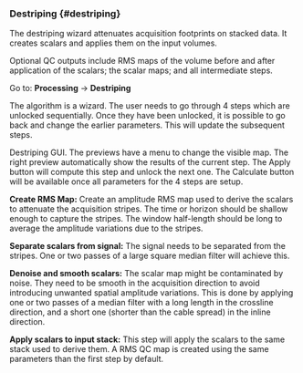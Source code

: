 ### Destriping {#destriping}

The destriping wizard attenuates acquisition footprints on stacked data. It creates scalars and applies them on the input volumes.

Optional QC outputs include RMS maps of the volume before and after application of the scalars; the scalar maps; and all intermediate steps.

Go to: **Processing** → **Destriping**

The algorithm is a wizard. The user needs to go through 4 steps which are unlocked sequentially. Once they have been unlocked, it is possible to go back and change the earlier parameters. This will update the subsequent steps.

Destriping GUI. The previews have a menu to change the visible map. The right preview automatically show the results of the current step. The Apply button will compute this step and unlock the next one. The Calculate button will be available once all parameters for the 4 steps are setup.

**Create RMS Map:** Create an amplitude RMS map used to derive the scalars to attenuate the acquisition stripes. The time or horizon should be shallow enough to capture the stripes. The window half-length should be long to average the amplitude variations due to the stripes.

**Separate scalars from signal:** The signal needs to be separated from the stripes. One or two passes of a large square median filter will achieve this.

**Denoise and smooth scalars:** The scalar map might be contaminated by noise. They need to be smooth in the acquisition direction to avoid introducing unwanted spatial amplitude variations. This is done by applying one or two passes of a median filter with a long length in the crossline direction, and a short one (shorter than the cable spread) in the inline direction.

**Apply scalars to input stack:** This step will apply the scalars to the same stack used to derive them. A RMS QC map is created using the same parameters than the first step by default.